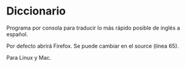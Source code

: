 Diccionario
===========

Programa por consola para traducir lo más rápido posible de inglés a español.

Por defecto abrirá Firefox. Se puede cambiar en el source (línea 65).

Para Linux y Mac.
